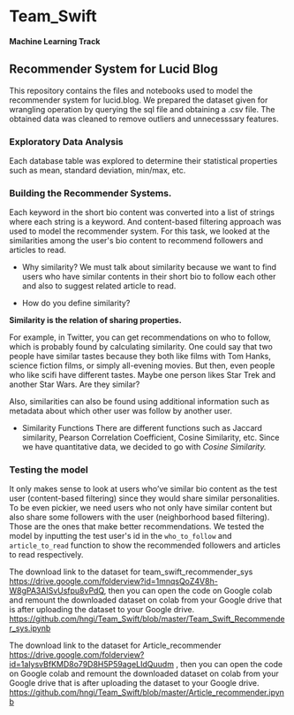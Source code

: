 # Team_Swift 
#### Machine Learning Track

## Recommender System for Lucid Blog
This repository contains the files and notebooks used to model the recommender system for lucid.blog.
We prepared the dataset given for wrangling operation by querying the sql file and obtaining a .csv file.
The obtained data was cleaned to remove outliers and unnecesssary features.

### Exploratory Data Analysis
Each database table was explored to determine their statistical properties such as mean, standard deviation, min/max, etc.

### Building the Recommender Systems.
Each keyword in the short bio content was converted into a list of strings where each string is a keyword. And content-based filtering approach was used to model the recommender system. For this task, we looked at the similarities among the user's bio content to recommend followers and articles to read. 

* Why similarity?
We must talk about similarity because we want to find users who have similar contents in their short bio to follow each other and also to suggest related article to read.

* How do you define similarity?

**Similarity is the relation of sharing properties.**

For example, in Twitter, you can get recommendations on who to follow, which is probably found by calculating similarity. One could
say that two people have similar tastes because they both like films with Tom Hanks, science fiction films, or simply all-evening movies. But then, even people who like scifi have different tastes. Maybe one person likes Star Trek and another Star Wars. Are they similar?

Also, similarities can also be found using additional information such as metadata about which other user was follow by another user.

* Similarity Functions
There are different functions such as Jaccard similarity, Pearson Correlation Coefficient, Cosine Similarity, etc.
Since we have quantitative data, we decided to go with *Cosine Similarity.*


### Testing the model
It only makes sense to look at users who’ve similar bio content as the test user (content-based filtering) since they would share similar personalities. To be even pickier, we need users who not only have similar content but also share some followers with the user (neighborhood based filtering). Those are the ones that make better recommendations.
We tested the model by inputting the test user's id in the ```who_to_follow``` and ```article_to_read``` function to show the recommended followers and articles to read respectively.


The download link to the dataset for team_swift_recommender_sys https://drive.google.com/folderview?id=1mnqsQoZ4V8h-W8gPA3AISvUsfpu8vPdQ, then you can  open the code on Google colab and remount the downloaded dataset on colab from your Google drive that is after uploading the dataset to your Google drive.
https://github.com/hngi/Team_Swift/blob/master/Team_Swift_Recommender_sys.ipynb

The download link to the dataset for Article_recommender https://drive.google.com/folderview?id=1aIysvBfKMD8o79D8H5P59ageLIdQuudm , then you can  open the code on Google colab and remount the downloaded dataset on colab from your Google drive that is after uploading the dataset to your Google drive.
https://github.com/hngi/Team_Swift/blob/master/Article_recommender.ipynb
